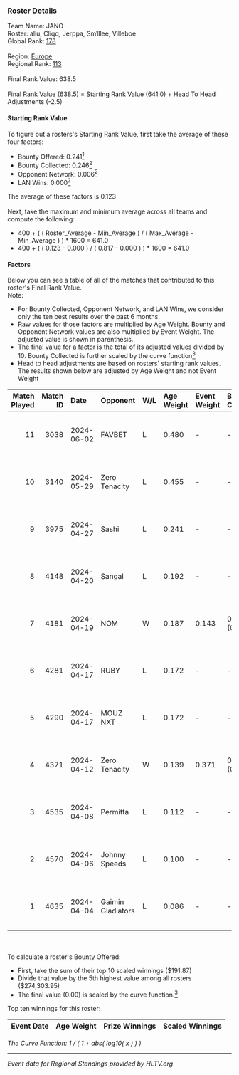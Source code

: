 ### Roster Details<br />
Team Name: JANO<br />
Roster: allu, Cliqq, Jerppa, Sm1llee, Villeboe<br />
Global Rank: [178](../../standings_global_2024_09_18.md)<br />
<br />
Region: [Europe]( ../../standings_europe_2024_09_18.md)<br />
Regional Rank: [113]( ../../standings_europe_2024_09_18.md)<br />
<br />
Final Rank Value:  638.5<br />
<br />
Final Rank Value (638.5) = Starting Rank Value (641.0) + Head To Head Adjustments (-2.5)<br />

#### Starting Rank Value<br />
To figure out a rosters's Starting Rank Value, first take the average of these four factors:<br />
- Bounty Offered: 0.241[<sup>1</sup>](#table2)
- Bounty Collected: 0.246[<sup>2</sup>](#table1)
- Opponent Network: 0.006[<sup>2</sup>](#table1)
- LAN Wins: 0.000[<sup>2</sup>](#table1)

The average of these factors is 0.123<br />
<br />
Next, take the maximum and minimum average across all teams and compute the following:<br />
- 400 + ( ( Roster_Average - Min_Average ) / ( Max_Average - Min_Average ) ) * 1600 = 641.0
- 400 + ( ( 0.123 - 0.000 ) / ( 0.817 - 0.000 ) ) * 1600 = 641.0


#### Factors<br />
Below you can see a table of all of the matches that contributed to this roster's Final Rank Value.<br />
Note:<br />

- For Bounty Collected, Opponent Network, and LAN Wins, we consider only the ten best results over the past 6 months.
- Raw values for those factors are multiplied by Age Weight. Bounty and Opponent Network values are also multiplied by Event Weight. The adjusted value is shown in parenthesis.
- The final value for a factor is the total of its adjusted values divided by 10. Bounty Collected is further scaled by the curve function[<sup>3</sup>](#curveFunction)
- Head to head adjustments are based on rosters' starting rank values. The results shown below are adjusted by Age Weight and not Event Weight
<span id="table1"></span><br />


| Match Played | Match ID | Date       | Opponent          | W/L | Age Weight | Event Weight | Bounty Collected | Opponent Network | LAN Wins  | H2H Adj. | Roster                                 |
| -: | -: | :- | :- | :- | :- | :- | :- | :- | :- | -: | :- |
|           11 |     3038 | 2024-06-02 | FAVBET            | L   | 0.480      | -            | -                | -                | -         |    -3.96 | allu, Cliqq, Jerppa, Sm1llee, Villeboe |
|           10 |     3140 | 2024-05-29 | Zero Tenacity     | L   | 0.455      | -            | -                | -                | -         |    -1.03 | allu, Cliqq, Jerppa, Sm1llee, Villeboe |
|            9 |     3975 | 2024-04-27 | Sashi             | L   | 0.241      | -            | -                | -                | -         |    -0.54 | allu, doto, Jerppa, juho, Sm1llee      |
|            8 |     4148 | 2024-04-20 | Sangal            | L   | 0.192      | -            | -                | -                | -         |    -0.13 | allu, doto, Jerppa, juho, Sm1llee      |
|            7 |     4181 | 2024-04-19 | NOM               | W   | 0.187      | 0.143        | 0.000 (0.000)    | 0.142 (0.004)    | 0 (0.000) |     2.17 | allu, doto, Jerppa, juho, Sm1llee      |
|            6 |     4281 | 2024-04-17 | RUBY              | L   | 0.172      | -            | -                | -                | -         |    -1.13 | allu, doto, Jerppa, juho, Sm1llee      |
|            5 |     4290 | 2024-04-17 | MOUZ NXT          | L   | 0.172      | -            | -                | -                | -         |    -0.71 | allu, doto, Jerppa, juho, Sm1llee      |
|            4 |     4371 | 2024-04-12 | Zero Tenacity     | W   | 0.139      | 0.371        | 0.168 (0.009)    | 1.000 (0.051)    | 0 (0.000) |     4.01 | allu, doto, Jerppa, juho, Sm1llee      |
|            3 |     4535 | 2024-04-08 | Permitta          | L   | 0.112      | -            | -                | -                | -         |    -0.53 | allu, doto, Jerppa, juho, Sm1llee      |
|            2 |     4570 | 2024-04-06 | Johnny Speeds     | L   | 0.100      | -            | -                | -                | -         |    -0.20 | allu, doto, Jerppa, juho, Sm1llee      |
|            1 |     4635 | 2024-04-04 | Gaimin Gladiators | L   | 0.086      | -            | -                | -                | -         |    -0.42 | allu, doto, Jerppa, juho, Sm1llee      |

<br />
<span id="table2"></span><br />
To calculate a roster's Bounty Offered:<br />

- First, take the sum of their top 10 scaled winnings ($191.87)
- Divide that value by the 5th highest value among all rosters ($274,303.95)
- The final value (0.00) is scaled by the curve function.[<sup>3</sup>](#curveFunction)

Top ten winnings for this roster:<br />

| Event Date | Age Weight | Prize Winnings | Scaled Winnings |
| :- | -: | :- | :- |


<span id="curveFunction"></span>_The Curve Function: 1 / ( 1 + abs( log10( x ) ) )_<br />

---
_Event data for Regional Standings provided by HLTV.org_<br />
